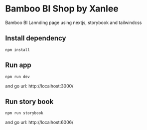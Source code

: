 # Bamboo BI Shop by Xanlee

Bamboo BI Lannding page using nextjs, storybook and tailwindcss

## Install dependency

    npm install

## Run app

    npm run dev

and go url: http://localhost:3000/   

## Run story book

    npm run storybook
and go url: http://localhost:6006/    